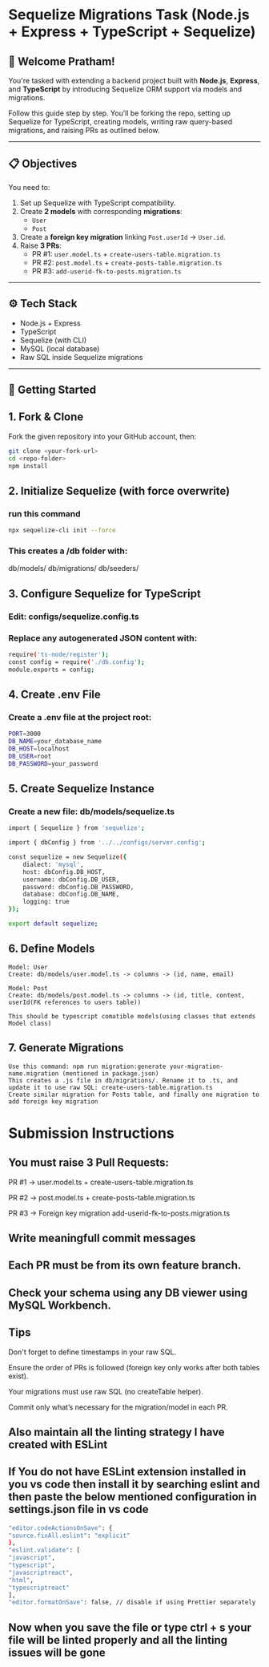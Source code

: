 # Sequelize Migrations Task (Node.js + Express + TypeScript + Sequelize)

## 👋 Welcome Pratham!

You're tasked with extending a backend project built with **Node.js**, **Express**, and **TypeScript** by introducing Sequelize ORM support via models and migrations.

Follow this guide step by step. You’ll be forking the repo, setting up Sequelize for TypeScript, creating models, writing raw query-based migrations, and raising PRs as outlined below.

---

## 📋 Objectives

You need to:

1. Set up Sequelize with TypeScript compatibility.
2. Create **2 models** with corresponding **migrations**:
   - `User`
   - `Post`
3. Create a **foreign key migration** linking `Post.userId` → `User.id`.
4. Raise **3 PRs**:
   - PR #1: `user.model.ts` + `create-users-table.migration.ts`
   - PR #2: `post.model.ts` + `create-posts-table.migration.ts`
   - PR #3: `add-userid-fk-to-posts.migration.ts`

---

## ⚙️ Tech Stack

- Node.js + Express
- TypeScript
- Sequelize (with CLI)
- MySQL (local database)
- Raw SQL inside Sequelize migrations

---

## 🚀 Getting Started

## 1. Fork & Clone

Fork the given repository into your GitHub account, then:

```bash
git clone <your-fork-url>
cd <repo-folder>
npm install
```

## 2. Initialize Sequelize (with force overwrite)
### run this command
```bash
npx sequelize-cli init --force
```

### This creates a /db folder with:
db/models/
db/migrations/
db/seeders/

## 3. Configure Sequelize for TypeScript
### Edit: configs/sequelize.config.ts
### Replace any autogenerated JSON content with:

```bash
require('ts-node/register');
const config = require('./db.config');
module.exports = config;
```


## 4. Create .env File
### Create a .env file at the project root:
```bash
PORT=3000
DB_NAME=your_database_name
DB_HOST=localhost
DB_USER=root
DB_PASSWORD=your_password
```


## 5. Create Sequelize Instance
### Create a new file: db/models/sequelize.ts

```bash
import { Sequelize } from 'sequelize';

import { dbConfig } from '../../configs/server.config';

const sequelize = new Sequelize({
    dialect: 'mysql',
    host: dbConfig.DB_HOST,
    username: dbConfig.DB_USER,
    password: dbConfig.DB_PASSWORD,
    database: dbConfig.DB_NAME,
    logging: true
});

export default sequelize;
```


## 6. Define Models
    Model: User
    Create: db/models/user.model.ts -> columns -> (id, name, email)

    Model: Post
    Create: db/models/post.model.ts -> columns -> (id, title, content, userId(FK references to users table))

    This should be typescript comatible models(using classes that extends Model class)


## 7. Generate Migrations
    Use this command: npm run migration:generate your-migration-name.migration (mentioned in package.json)
    This creates a .js file in db/migrations/. Rename it to .ts, and update it to use raw SQL: create-users-table.migration.ts
    Create similar migration for Posts table, and finally one migration to add foreign key migration


# Submission Instructions

## You must raise 3 Pull Requests:
PR #1 → user.model.ts + create-users-table.migration.ts

PR #2 → post.model.ts + create-posts-table.migration.ts

PR #3 → Foreign key migration add-userid-fk-to-posts.migration.ts
## Write meaningfull commit messages

## Each PR must be from its own feature branch.

## Check your schema using any DB viewer using MySQL Workbench.

## Tips
Don't forget to define timestamps in your raw SQL.

Ensure the order of PRs is followed (foreign key only works after both tables exist).

Your migrations must use raw SQL (no createTable helper).

Commit only what’s necessary for the migration/model in each PR.


## Also maintain all the linting strategy I have created with ESLint

## If You do not have ESLint extension installed in you vs code then install it by searching eslint and then paste the below mentioned configuration in settings.json file in vs code

```bash
"editor.codeActionsOnSave": {
"source.fixAll.eslint": "explicit"
},
"eslint.validate": [
"javascript",
"typescript",
"javascriptreact",
"html",
"typescriptreact"
],
"editor.formatOnSave": false, // disable if using Prettier separately
```

## Now when you save the file or type ctrl + s your file will be linted properly and all the linting issues will be gone